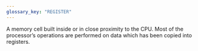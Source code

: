 ```yaml
---
glossary_key: "REGISTER"
---
```


A memory cell built inside or in close proximity to the CPU. Most of the processor’s operations are performed on data which has been copied into registers.
